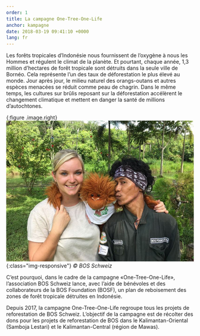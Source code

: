 ```yaml
---
order: 1
title: La campagne One-Tree-One-Life
anchor: kampagne
date: 2018-03-19 09:41:10 +0000
lang: fr
---
```

Les forêts tropicales d’Indonésie nous fournissent de l’oxygène à nous les Hommes et régulent le climat de la planète. Et pourtant, chaque année, 1,3 million d’hectares de forêt tropicale sont détruits dans la seule ville de Bornéo. Cela représente l’un des taux de déforestation le plus élevé au monde. Jour après jour, le milieu naturel des orangs-outans et autres espèces menacées se réduit comme peau de chagrin. Dans le même temps, les cultures sur brûlis reposant sur la déforestation accélèrent le changement climatique et mettent en danger la santé de millions d’autochtones. 

{:figure .image.right}
![Angela Burri](/gallery/full/2018/01/26/IMG-20180126-WA0059.jpg){:class="img-responsive"}
_&copy; BOS Schweiz_

C’est pourquoi, dans le cadre de la campagne «One-Tree-One-Life», l’association BOS Schweiz lance, avec l’aide de bénévoles et des collaborateurs de la BOS Foundation (BOSF), un plan de reboisement des zones de forêt tropicale détruites en Indonésie.

Depuis 2017, la campagne One-Tree-One-Life regroupe tous les projets de reforestation de BOS Schweiz. L’objectif de la campagne est de récolter des dons pour les projets de reforestation de BOS dans le Kalimantan-Oriental (Samboja Lestari) et le Kalimantan-Central (région de Mawas). 